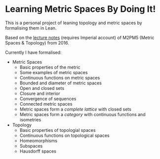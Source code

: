 # Learning Metric Spaces By Doing It!

This is a personal project of leaning topology and metric spaces by formalising them in Lean.

Based on the [lecture notes](https://union.ic.ac.uk/rcsu/mathsoc/files/M2PM5-16.pdf) (requires Imperial account) of M2PM5 (Metric Spaces & Topology) from 2016.

Currently I have formalised: 
- Metric Spaces
  - Basic properties of the metric
  - Some examples of metric spaces
  - Continuous functions on metric spaces
  - Bounded and diameter of metric spaces
  - Open and closed sets
  - Closure and interior
  - Convergence of sequences
  - Connected metric spaces
  - Metric spaces form a *complete lattice* with closed sets
  - Metric spaces form a *category* with continuous functions and isometries
- Topology
  - Basic properties of topologial spaces
  - Continuous functions on topological spaces
  - Homeomorphisms
  - Subspaces
  - Hausdorff spaces

